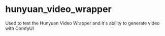 # hunyuan_video_wrapper

Used to test the Hunyuan Video Wrapper and it's ability to generate video with ComfyUI
